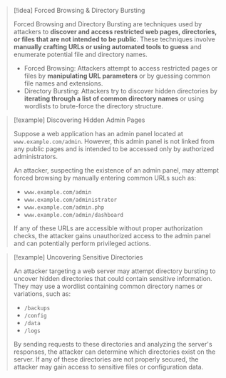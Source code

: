 > [!idea] Forced Browsing & Directory Bursting
> 
> Forced Browsing and Directory Bursting are techniques used by attackers to **discover and access restricted web pages, directories, or files that are not intended to be public**. These techniques involve **manually crafting URLs or using automated tools to guess** and enumerate potential file and directory names.
> 
> - Forced Browsing: Attackers attempt to access restricted pages or files by **manipulating URL parameters** or by guessing common file names and extensions.
> - Directory Bursting: Attackers try to discover hidden directories by **iterating through a list of common directory names** or using wordlists to brute-force the directory structure.

> [!example] Discovering Hidden Admin Pages
>
> Suppose a web application has an admin panel located at `www.example.com/admin`. However, this admin panel is not linked from any public pages and is intended to be accessed only by authorized administrators.
>
> An attacker, suspecting the existence of an admin panel, may attempt forced browsing by manually entering common URLs such as:
> - `www.example.com/admin`
> - `www.example.com/administrator`
> - `www.example.com/admin.php`
> - `www.example.com/admin/dashboard`
>
> If any of these URLs are accessible without proper authorization checks, the attacker gains unauthorized access to the admin panel and can potentially perform privileged actions.

> [!example] Uncovering Sensitive Directories
>
> An attacker targeting a web server may attempt directory bursting to uncover hidden directories that could contain sensitive information. They may use a wordlist containing common directory names or variations, such as:
> - `/backups`
> - `/config`
> - `/data`
> - `/logs`
>
> By sending requests to these directories and analyzing the server's responses, the attacker can determine which directories exist on the server. If any of these directories are not properly secured, the attacker may gain access to sensitive files or configuration data.

